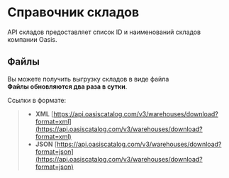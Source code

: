 # Справочник складов

API складов предоставляет список ID и наименований складов компании Oasis.

## Файлы

Вы можете получить выгрузку складов в виде файла  
**Файлы обновляются два раза в сутки**.

Ссылки в формате:

> * **XML** [https://api.oasiscatalog.com/v3/warehouses/download?format=xml](https://api.oasiscatalog.com/v3/warehouses/download?format=xml)
> * **JSON** [https://api.oasiscatalog.com/v3/warehouses/download?format=json](https://api.oasiscatalog.com/v3/warehouses/download?format=json)

